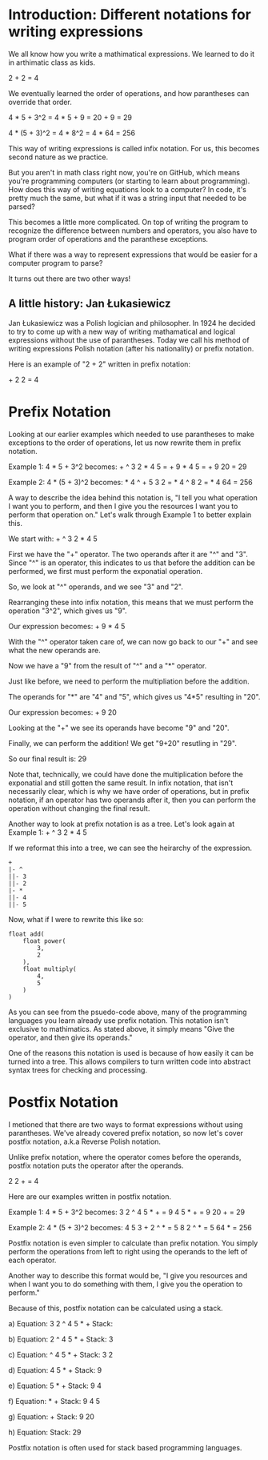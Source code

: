 # Introduction: Different notations for writing expressions

We all know how you write a mathimatical expressions.  We learned to do it in arthimatic class as kids.

2 \+ 2 = 4

We eventually learned the order of operations, and how parantheses can override that order.

4 \* 5 \+ 3^2 =
4 \* 5 \+ 9 =
20 \+ 9 =
29

4 \* (5 \+ 3)^2 =
4 \* 8^2 =
4 \* 64 =
256

This way of writing expressions is called infix notation.
For us, this becomes second nature as we practice.

But you aren't in math class right now, you're on GitHub, which means you're programming computers (or starting to learn about programming).
How does this way of writing equations look to a computer?
In code, it's pretty much the same, but what if it was a string input that needed to be parsed?

This becomes a little more complicated.  On top of writing the program to recognize the difference between numbers and operators, you also have to program order of operations and the paranthese exceptions.

What if there was a way to represent expressions that would be easier for a computer program to parse?

It turns out there are two other ways!

## A little history: Jan Łukasiewicz

Jan Łukasiewicz was a Polish logician and philosopher.  In 1924 he decided to try to come up with a new way of writing mathamatical and logical expressions without the use of parantheses.
Today we call his method of writing expressions Polish notation (after his nationality) or prefix notation.

Here is an example of "2 \+ 2" written in prefix notation:

\+ 2 2 = 4

# Prefix Notation

Looking at our earlier examples which needed to use parantheses to make exceptions to the order of operations, let us now rewrite them in prefix notation.

Example 1:
4 \* 5 \+ 3^2 becomes:
\+ ^ 3 2 \* 4 5 =
\+ 9 \* 4 5 =
\+ 9 20 =
29

Example 2:
4 \* (5 \+ 3)^2 becomes:
\* 4 ^ \+ 5 3 2 =
\* 4 ^ 8 2 =
\* 4 64 =
256

A way to describe the idea behind this notation is, "I tell you what operation I want you to perform, and then I give you the resources I want you to perform that operation on."
Let's walk through Example 1 to better explain this.

We start with:
\+ ^ 3 2 \* 4 5

First we have the "\+" operator.  The two operands after it are "^" and "3".
Since "^" is an operator, this indicates to us that before the addition can be performed, we first must perform the exponatial operation.

So, we look at "^" operands, and we see "3" and "2".

Rearranging these into infix notation, this means that we must perform the operation "3^2", which gives us "9".

Our expression becomes:
\+ 9 \* 4 5

With the "^" operator taken care of, we can now go back to our "\+" and see what the new operands are.

Now we have a "9" from the result of "^" and a "\*" operator.

Just like before, we need to perform the multipliation before the addition.

The operands for "\*" are "4" and "5", which gives us "4*5" resulting in "20".

Our expression becomes:
\+ 9 20

Looking at the "\+" we see its operands have become "9" and "20".

Finally, we can perform the addition!  We get "9+20" resutling in "29".

So our final result is:
29

Note that, technically, we could have done the multiplication before the exponatial and still gotten the same result.
In infix notation, that isn't necessarily clear, which is why we have order of operations, but in prefix notation, if an operator has two operands after it, then you can perform the operation without changing the final result.

Another way to look at prefix notation is as a tree. Let's look again at Example 1:
\+ ^ 3 2 \* 4 5

If we reformat this into a tree, we can see the heirarchy of the expression.

```
+
|- ^
||- 3
||- 2
|- *
||- 4
||- 5
```

Now, what if I were to rewrite this like so:

```
float add(
    float power(
        3,
        2
    ),
    float multiply(
        4,
        5
    )
)
```

As you can see from the psuedo-code above, many of the programming languages you learn already use prefix notation.
This notation isn't exclusive to mathimatics.  As stated above, it simply means "Give the operator, and then give its operands."

One of the reasons this notation is used is because of how easily it can be turned into a tree.
This allows compilers to turn written code into abstract syntax trees for checking and processing.


# Postfix Notation

I metioned that there are two ways to format expressions without using parantheses.
We've already covered prefix notation, so now let's cover postfix notation, a.k.a Reverse Polish notation.

Unlike prefix notation, where the operator comes before the operands, postfix notation puts the operator after the operands.

2 2 + = 4

Here are our examples written in postfix notation.

Example 1:
4 \* 5 \+ 3^2 becomes:
3 2 ^ 4 5 \* \+ =
9 4 5 \* \+ =
9 20 \+ =
29

Example 2:
4 \* (5 \+ 3)^2 becomes:
4 5 3 \+ 2 ^ \* =
5 8 2 ^ \* =
5 64 \* =
256

Postfix notation is even simpler to calculate than prefix notation.  You simply perform the operations from left to right using the operands to the left of each operator.

Another way to describe this format would be, "I give you resources and when I want you to do something with them, I give you the operation to perform."

Because of this, postfix notation can be calculated using a stack.

a)
Equation: 3 2 ^ 4 5 \* \+
Stack:

b)
Equation: 2 ^ 4 5 \* \+
Stack: 3

c)
Equation: ^ 4 5 \* \+
Stack: 3 2

d)
Equation: 4 5 \* \+
Stack: 9

e)
Equation: 5 \* \+
Stack: 9 4

f)
Equation: \* \+
Stack: 9 4 5

g)
Equation: \+
Stack: 9 20

h)
Equation:
Stack: 29

Postfix notation is often used for stack based programming languages.
